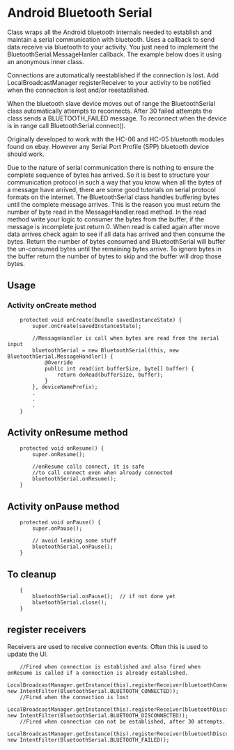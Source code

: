# Android Bluetooth Serial 

Class wraps all the Android bluetooth internals needed to establish and maintain a serial communication with bluetooth.  Uses a callback to send data receive via bluetooth to your activity.  You just need to implement the BluetoothSerial.MessageHanler callback.  The example below does it using an anonymous inner class.

Connections are automatically reestablished if the connection is lost.  Add LocalBroadcastManager registerReceiver to your activity to be notified when the connection is lost and/or reestablished.

When the bluetooth slave device moves out of range the BluetoothSerial class automatically attempts to reconnects.  After 30 failed attempts the class sends a BLUETOOTH_FAILED message.  To reconnect when the device is in range call BluetoothSerial.connect().
  
Originally developed to work with the HC-06 and HC-05 bluetooth modules found on ebay.  However any Serial Port Profile (SPP) bluetooth device should work.

Due to the nature of serial communication there is nothing to ensure the complete sequence of bytes has arrived.  So it is best to structure your communication protocol in such a way that you know when all the bytes of a message have arrived, there are some good tutorials on serial protocol formats on the internet.  The BluetoothSerial class handles buffering bytes until the complete message arrives. This is the reason you must return the number of byte read in the MessageHandler.read method. In the read method write your logic to consumer the bytes from the buffer, if the message is incomplete just return 0.  When read is called again after move data arrives check again to see if all data has arrived and then consume the bytes.  Return the number of bytes consumed and BluetoothSerial will buffer the un-consumed bytes until the remaining bytes arrive.  To ignore bytes in the buffer return the number of bytes to skip and the buffer will drop those bytes.  


## Usage

### Activity onCreate method

		protected void onCreate(Bundle savedInstanceState) {
			super.onCreate(savedInstanceState);

			//MessageHandler is call when bytes are read from the serial input
			bluetoothSerial = new BluetoothSerial(this, new BluetoothSerial.MessageHandler() {
				@Override
				public int read(int bufferSize, byte[] buffer) {
					return doRead(bufferSize, buffer);
				}
			}, deviceNamePrefix);
			.
			.
			.
		}


## Activity onResume method

		protected void onResume() {
			super.onResume();

			//onResume calls connect, it is safe
			//to call connect even when already connected
			bluetoothSerial.onResume();
		}


## Activity onPause method

		protected void onPause() {
			super.onPause();

			// avoid leaking some stuff
			bluetoothSerial.onPause();
		}


## To cleanup

		{
			bluetoothSerial.onPause();  // if not done yet
			bluetoothSerial.close();
		}


## register receivers

Receivers are used to receive connection events.  Often this is used to update the UI. 

		//Fired when connection is established and also fired when onResume is called if a connection is already established. 
		LocalBroadcastManager.getInstance(this).registerReceiver(bluetoothConnectReceiver, new IntentFilter(BluetoothSerial.BLUETOOTH_CONNECTED));
		//Fired when the connection is lost
		LocalBroadcastManager.getInstance(this).registerReceiver(bluetoothDisconnectReceiver, new IntentFilter(BluetoothSerial.BLUETOOTH_DISCONNECTED));
		//Fired when connection can not be established, after 30 attempts.
		LocalBroadcastManager.getInstance(this).registerReceiver(bluetoothDisconnectReceiver, new IntentFilter(BluetoothSerial.BLUETOOTH_FAILED));

